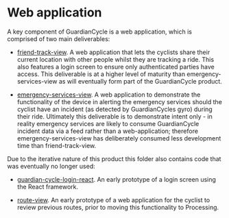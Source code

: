 # Web application

A key component of GuardianCycle is a web application, which is comprised of two main deliverables:

- [friend-track-view](friend-track-view).  A web application that lets the cyclists share their current location with other people whilst they are tracking a ride.  This also features a login screen to ensure only authenticated parties have access.  This deliverable is at a higher level of maturity than emergency-services-view as will eventually form part of the GuardianCycle product.

- [emergency-services-view](emergency-services-view).  A web application to demonstrate the functionality of the device in alerting the emergency services should the cyclist have an incident (as detected by GuardianCycles gyro) during their ride.  Ultimately this deliverable is to demonstrate intent only - in reality emergency services are likely to consume GuardianCycle incident data via a feed rather than a web-application; therefore emergency-services-view has deliberately consumed less development time than friend-track-view.

Due to the iterative nature of this product this folder also contains code that was eventually no longer used:

- [guardian-cycle-login-react](guardian-cycle-login-react).  An early prototype of a login screen using the React framework.

- [route-view](route-view).  An early prototype of a web application for the cyclist to review previous routes, prior to moving this functionality to Processing.
